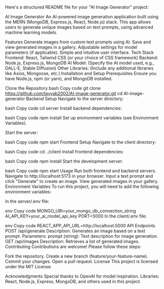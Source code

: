
Here's a structured README file for your "AI Image Generator" project:

AI Image Generator
An AI-powered image generation application built using the MERN (MongoDB, Express.js, React, Node.js) stack. This app allows users to generate unique images based on text prompts, using advanced machine learning models.


Features
Generate images from custom text prompts using AI.
Save and view generated images in a gallery.
Adjustable settings for model parameters (if applicable).
Simple and intuitive user interface.
Tech Stack
Frontend: React, Tailwind CSS (or your choice of CSS framework)
Backend: Node.js, Express.js, MongoDB
AI Model: (Specify the AI model used, e.g., DALL-E, Stable Diffusion)
Other Libraries: (Include any additional libraries like Axios, Mongoose, etc.)
Installation and Setup
Prerequisites
Ensure you have Node.js, npm (or yarn), and MongoDB installed.

Clone the Repository
bash
Copy code
git clone https://github.com/tayyab2002/AI-image-generator.git
cd AI-image-generator
Backend Setup
Navigate to the server directory:

bash
Copy code
cd server
Install backend dependencies:

bash
Copy code
npm install
Set up environment variables (see Environment Variables).

Start the server:

bash
Copy code
npm start
Frontend Setup
Navigate to the client directory:

bash
Copy code
cd ../client
Install frontend dependencies:

bash
Copy code
npm install
Start the development server:

bash
Copy code
npm start
Usage
Run both frontend and backend servers.
Navigate to http://localhost:5173 in your browser.
Input a text prompt and click "Generate" to create an image.
View generated images in your gallery.
Environment Variables
To run this project, you will need to add the following environment variables:

In the server/.env file:

env
Copy code
MONGO_URI=your_mongo_db_connection_string
AI_API_KEY=your_ai_model_api_key
PORT=5000
In the client/.env file:

env
Copy code
REACT_APP_API_URL=http://localhost:5000
API Endpoints
POST /api/generate
Description: Generates an image based on a text prompt.
Parameters:
prompt (string): Text description for image generation.
GET /api/images
Description: Retrieves a list of generated images.
Contributing
Contributions are welcome! Please follow these steps:

Fork the repository.
Create a new branch (feature/your-feature-name).
Commit your changes.
Open a pull request.
License
This project is licensed under the MIT License.

Acknowledgments
Special thanks to OpenAI for model inspiration.
Libraries: React, Node.js, Express, MongoDB, and others used in this project.
